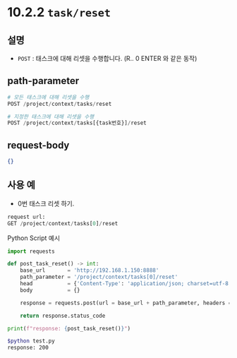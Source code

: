 ﻿# 10.2.2 `task/reset`

## 설명

- `POST` : 태스크에 대해 리셋을 수행합니다. (R.. 0 ENTER 와 같은 동작)

## path-parameter

```python
# 모든 태스크에 대해 리셋을 수행
POST /project/context/tasks/reset 

# 지정한 태스크에 대해 리셋을 수행
POST /project/context/tasks[{task번호}]/reset 
```

## request-body

```json
{}
```

## 사용 예

- 0번 태스크 리셋 하기.

```python
request url:
GET /project/context/tasks[0]/reset
```

Python Script 예시

```python
import requests

def post_task_reset() -> int:
    base_url       = 'http://192.168.1.150:8888'
    path_parameter = '/project/context/tasks[0]/reset'
    head           = {'Content-Type': 'application/json; charset=utf-8'}
    body           = {}

    response = requests.post(url = base_url + path_parameter, headers = head, json = body)

    return response.status_code

print(f"response: {post_task_reset()}")
```
```sh
$python test.py
response: 200
```